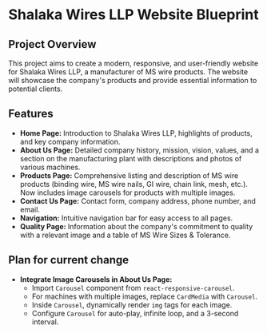 # Shalaka Wires LLP Website Blueprint

## Project Overview
This project aims to create a modern, responsive, and user-friendly website for Shalaka Wires LLP, a manufacturer of MS wire products. The website will showcase the company's products and provide essential information to potential clients.

## Features
*   **Home Page:** Introduction to Shalaka Wires LLP, highlights of products, and key company information.
*   **About Us Page:** Detailed company history, mission, vision, values, and a section on the manufacturing plant with descriptions and photos of various machines.
*   **Products Page:** Comprehensive listing and description of MS wire products (binding wire, MS wire nails, GI wire, chain link, mesh, etc.). Now includes image carousels for products with multiple images.
*   **Contact Us Page:** Contact form, company address, phone number, and email.
*   **Navigation:** Intuitive navigation bar for easy access to all pages.
*   **Quality Page:** Information about the company's commitment to quality with a relevant image and a table of MS Wire Sizes & Tolerance.

## Plan for current change
*   **Integrate Image Carousels in About Us Page:**
    *   Import `Carousel` component from `react-responsive-carousel`.
    *   For machines with multiple images, replace `CardMedia` with `Carousel`.
    *   Inside `Carousel`, dynamically render `img` tags for each image.
    *   Configure `Carousel` for auto-play, infinite loop, and a 3-second interval.